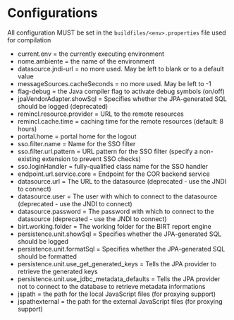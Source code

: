 # Configurations
All configuration MUST be set in the `buildfiles/<env>.properties` file used for compilation
- current.env = the currently executing environment
- nome.ambiente = the name of the environment
- datasource.jndi-url = no more used. May be left to blank or to a default value
- messageSources.cacheSeconds = no more used. May be left to -1
- flag-debug = the Java compiler flag to activate debug symbols (on/off)
- jpaVendorAdapter.showSql = Specifies whether the JPA-generated SQL
    should be logged (deprecated)
- remincl.resource.provider = URL to the remote resources
- remincl.cache.time = caching time for the remote resources (default: 8 hours)
- portal.home = portal home for the logout
- sso.filter.name = Name for the SSO filter
- sso.filter.url.pattern = URL pattern for the SSO filter
    (specify a non-existing extension to prevent SSO checks)
- sso.loginHandler = fully-qualified class name for the SSO handler
- endpoint.url.service.core = Endpoint for the COR backend service
- datasource.url = The URL to the datasource (deprecated - use the JNDI to connect)
- datasource.user = The user with which to connect to the datasource
    (deprecated - use the JNDI to connect)
- datasource.password = The password with which to connect to the datasource
    (deprecated - use the JNDI to connect)
- birt.working.folder = The working folder for the BIRT report engine
- persistence.unit.showSql = Specifies whether the JPA-generated SQL should be logged
- persistence.unit.formatSql = Specifies whether the JPA-generated SQL should be formatted
- persistence.unit.use_get_generated_keys = Tells the JPA provider to retrieve the
    generated keys
- persistence.unit.use_jdbc_metadata_defaults = Tells the JPA provider not to connect to
    the database to retrieve metadata informations
- jspath = the path for the local JavaScript files (for proxying support)
- jspathexternal = the path for the external JavaScript files (for proxying support)
